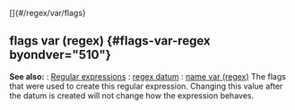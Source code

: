 []{#/regex/var/flags}
  ## flags var (regex) {#flags-var-regex byondver="510"}
  **See also:**
  :   [Regular expressions](ref/%7Bnotes%7D/regex)
  :   [regex datum](ref/regex)
  :   [name var (regex)](ref/regex/var/name)
  The flags that were used to create this regular expression. Changing
  this value after the datum is created will not change how the expression
  behaves.